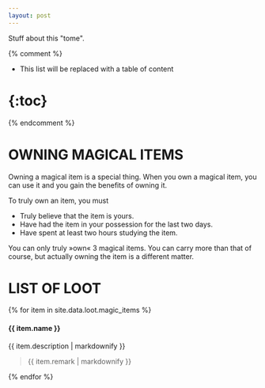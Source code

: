 ```yaml
---
layout: post
---
```


Stuff about this "tome".

{% comment %}
* This list will be replaced with a table of content
# {:toc}
{% endcomment %}

OWNING MAGICAL ITEMS
====================

Owning a magical item is a special thing.
When you own a magical item, you can use it and you gain the benefits of
owning it.

To truly own an item, you must 

* Truly believe that the item is yours.
* Have had the item in your possession for the last two days.
* Have spent at least two hours studying the item.


You can only truly »own« 3 magical items. You can carry more than
that of course, but actually owning the item is a different matter.


LIST OF LOOT
============

{% for item in site.data.loot.magic_items %}

#### {{ item.name }}

{{ item.description | markdownify }}
<blockquote>
{{ item.remark | markdownify }}
</blockquote>

{% endfor %}

